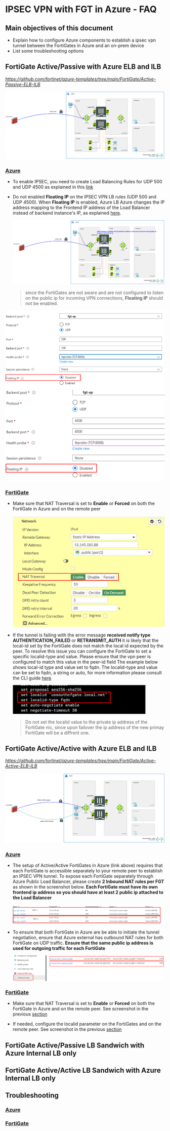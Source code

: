 # IPSEC VPN with FGT in Azure - FAQ

## Main objectives of this document
* Explain how to configure Azure components to establish a ipsec vpn tunnel between the FortiGates in Azure and an on-prem device
* List some troubleshooting options


## FortiGate Active/Passive with Azure ELB and ILB
_https://github.com/fortinet/azure-templates/tree/main/FortiGate/Active-Passive-ELB-ILB_

![ipsec](images/ap-elb-ilb.png)

### <ins>Azure</ins>

* To enable IPSEC, you need to create Load Balancing Rules for UDP 500 and UDP 4500 as explained in this [link](https://github.com/fortinet/azure-templates/blob/main/FortiGate/Active-Passive-ELB-ILB/doc/config-inbound-connections.md#configuration---ipsec)

* Do not enabled **Floating IP** on the IPSEC VPN LB rules (UDP 500 and UDP 4500). When **Floating IP** is enabled, Azure LB Azure changes the IP address mapping to the Frontend IP address of the Load Balancer  instead of backend instance's IP, as explained [here](https://docs.microsoft.com/en-us/azure/load-balancer/load-balancer-floating-ip).

    ![floating](images/floating.png)

    > since the FortiGates are not aware and are not configured to listen on the public ip for incoming VPN connections, **Floating IP** should not be enabled.

![floating](images/floating-disabled-udp500.png)
![floating](images/floating-disabled-udp4500.png)

### <ins>FortiGate</ins>

* Make sure that NAT Traversal is set to **Enable** or  **Forced** on both the FortiGate in Azure and on the remote peer

    ![natt](images/natt.png)

* If the tunnel is failing with the error message **received notify type AUTHENTICATION_FAILED** or **RETRANSMIT_AUTH** it is likely that the local-id set by the FortiGate does not match the local id expected by the peer.  To resolve this issue you can configure the FortiGate to set a specific localid-type and value. Please ensure that the vpn peer is configured to match this value in the peer-id field
    The example below shows local-id type and value set to fqdn.
    The localid-type and value can be set to fqdn, a string or auto, for more information please consult the CLI guide [here](https://docs.fortinet.com/document/fortigate/7.2.0/cli-reference/370620/config-vpn-ipsec-phase1-interface)

    ![localid](images/localidfqdn.png)

    > Do not set the localid value to the private ip address of the FortiGate nic, since upon failover the ip address of the new primay FortiGate will be a diffrent one.

## FortiGate Active/Active with Azure ELB and ILB
_https://github.com/fortinet/azure-templates/tree/main/FortiGate/Active-Active-ELB-ILB_

![ipsec](images/aa-elb-ilb.png)

### <ins>Azure</ins>

* The setup of Active/Active FortiGates in Azure (link above) requires that each FortiGate is accessible separately to your remote peer to establish an IPSEC VPN tunnel. To expose each FortiGate separately through Azure Public Load Balancer, please create **2 Inbound NAT rules per FGT**  as shown in the screenshot below. **Each FortiGate must have its own frontend ip address so you should have at least 2 public ip attached to the Load Balancer**

    ![a-a](images/ipsec-a-a.png)

* To ensure that both FortiGate in Azure are be able to initiate the tunnel negotiation, ensure that Azure external has outbound NAT rules for both FortiGate on UDP traffic.  **Ensure that the same public ip address is used for outgoing traffic for each FortiGate**

    ![a-a](images/natt-aa-outbound.png)

### <ins>FortiGate</ins>

* Make sure that NAT Traversal is set to **Enable** or  **Forced** on both the FortiGate in Azure and on the remote peer. See screenshot in the previous [section](https://github.com/mremini/fgt-in-azure-ipsec-troubleshoot#fortigate)

* If needed, configure the localid parameter on the FortiGates and on the remote peer. See screenshot in the previous [section](https://github.com/mremini/fgt-in-azure-ipsec-troubleshoot#fortigate)



## FortiGate Active/Passive LB Sandwich with Azure Internal LB only

## FortiGate Active/Active LB Sandwich with Azure Internal LB only


## Troubleshooting

### <ins>Azure</ins>


### <ins>FortiGate</ins>
